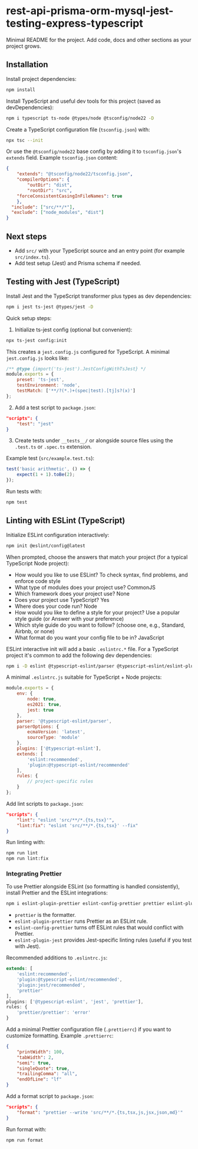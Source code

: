 # rest-api-prisma-orm-mysql-jest-testing-express-typescript

Minimal README for the project. Add code, docs and other sections as your project grows.

## Installation

Install project dependencies:

```bash
npm install
```

Install TypeScript and useful dev tools for this project (saved as devDependencies):

```bash
npm i typescript ts-node @types/node @tsconfig/node22 -D
```

Create a TypeScript configuration file (`tsconfig.json`) with:

```bash
npx tsc --init
```

Or use the `@tsconfig/node22` base config by adding it to `tsconfig.json`'s `extends` field. Example `tsconfig.json` content:

```json
{
	"extends": "@tsconfig/node22/tsconfig.json",
	"compilerOptions": {
		"outDir": "dist",
		"rootDir": "src",
    "forceConsistentCasingInFileNames": true
	},
  "include": ["src/**/*"],
  "exclude": ["node_modules", "dist"]
}
```

## Next steps

- Add `src/` with your TypeScript source and an entry point (for example `src/index.ts`).
- Add test setup (Jest) and Prisma schema if needed.

## Testing with Jest (TypeScript)

Install Jest and the TypeScript transformer plus types as dev dependencies:

```bash
npm i jest ts-jest @types/jest -D
```

Quick setup steps:

1. Initialize ts-jest config (optional but convenient):

```bash
npx ts-jest config:init
```

This creates a `jest.config.js` configured for TypeScript. A minimal `jest.config.js` looks like:

```js
/** @type {import('ts-jest').JestConfigWithTsJest} */
module.exports = {
	preset: 'ts-jest',
	testEnvironment: 'node',
	testMatch: ['**/?(*.)+(spec|test).[tj]s?(x)']
};
```

2. Add a test script to `package.json`:

```json
"scripts": {
	"test": "jest"
}
```

3. Create tests under `__tests__/` or alongside source files using the `.test.ts` or `.spec.ts` extension.

Example test (`src/example.test.ts`):

```ts
test('basic arithmetic', () => {
	expect(1 + 1).toBe(2);
});
```

Run tests with:

```bash
npm test
```

## Linting with ESLint (TypeScript)

Initialize ESLint configuration interactively:

```bash
npm init @eslint/config@latest
```

When prompted, choose the answers that match your project (for a typical TypeScript Node project):

- How would you like to use ESLint? To check syntax, find problems, and enforce code style
- What type of modules does your project use? CommonJS
- Which framework does your project use? None
- Does your project use TypeScript? Yes
- Where does your code run? Node
- How would you like to define a style for your project? Use a popular style guide (or Answer with your preference)
- Which style guide do you want to follow? (choose one, e.g., Standard, Airbnb, or none)
- What format do you want your config file to be in? JavaScript

ESLint interactive init will add a basic `.eslintrc.*` file. For a TypeScript project it's common to add the following dev dependencies:

```bash
npm i -D eslint @typescript-eslint/parser @typescript-eslint/eslint-plugin
```

A minimal `.eslintrc.js` suitable for TypeScript + Node projects:

```js
module.exports = {
	env: {
		node: true,
		es2021: true,
		jest: true
	},
	parser: '@typescript-eslint/parser',
	parserOptions: {
		ecmaVersion: 'latest',
		sourceType: 'module'
	},
	plugins: ['@typescript-eslint'],
	extends: [
		'eslint:recommended',
		'plugin:@typescript-eslint/recommended'
	],
	rules: {
		// project-specific rules
	}
};
```

Add lint scripts to `package.json`:

```json
"scripts": {
	"lint": "eslint 'src/**/*.{ts,tsx}'",
	"lint:fix": "eslint 'src/**/*.{ts,tsx}' --fix"
}
```

Run linting with:

```bash
npm run lint
npm run lint:fix
```

### Integrating Prettier

To use Prettier alongside ESLint (so formatting is handled consistently), install Prettier and the ESLint integrations:

```bash
npm i eslint-plugin-prettier eslint-config-prettier prettier eslint-plugin-jest -D
```

- `prettier` is the formatter.
- `eslint-plugin-prettier` runs Prettier as an ESLint rule.
- `eslint-config-prettier` turns off ESLint rules that would conflict with Prettier.
- `eslint-plugin-jest` provides Jest-specific linting rules (useful if you test with Jest).

Recommended additions to `.eslintrc.js`:

```js
extends: [
	'eslint:recommended',
	'plugin:@typescript-eslint/recommended',
	'plugin:jest/recommended',
	'prettier'
],
plugins: ['@typescript-eslint', 'jest', 'prettier'],
rules: {
	'prettier/prettier': 'error'
}
```

Add a minimal Prettier configuration file (`.prettierrc`) if you want to customize formatting. Example `.prettierrc`:

```json
{
	"printWidth": 100,
	"tabWidth": 2,
	"semi": true,
	"singleQuote": true,
	"trailingComma": "all",
	"endOfLine": "lf"
}
```

Add a format script to `package.json`:

```json
"scripts": {
	"format": "prettier --write 'src/**/*.{ts,tsx,js,jsx,json,md}'"
}
```

Run format with:

```bash
npm run format
```
